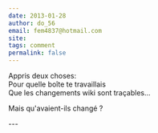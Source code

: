 ```yaml
---
date: 2013-01-28
author: do_56
email: fem4837@hotmail.com
site: 
tags: comment
permalink: false
---
```


<p>Appris deux choses:<br />
Pour quelle boîte te travaillais<br />
Que les changements wiki sont traçables...</p>


<p>Mais qu'avaient-ils changé ?</p>
---